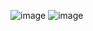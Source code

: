 
![image](https://github.com/user-attachments/assets/5f7c5216-6d8b-4bd2-8099-40811d1d6501)
![image](https://github.com/user-attachments/assets/2d7c2929-f77e-4ef4-93fb-76aeb30c5e66)

